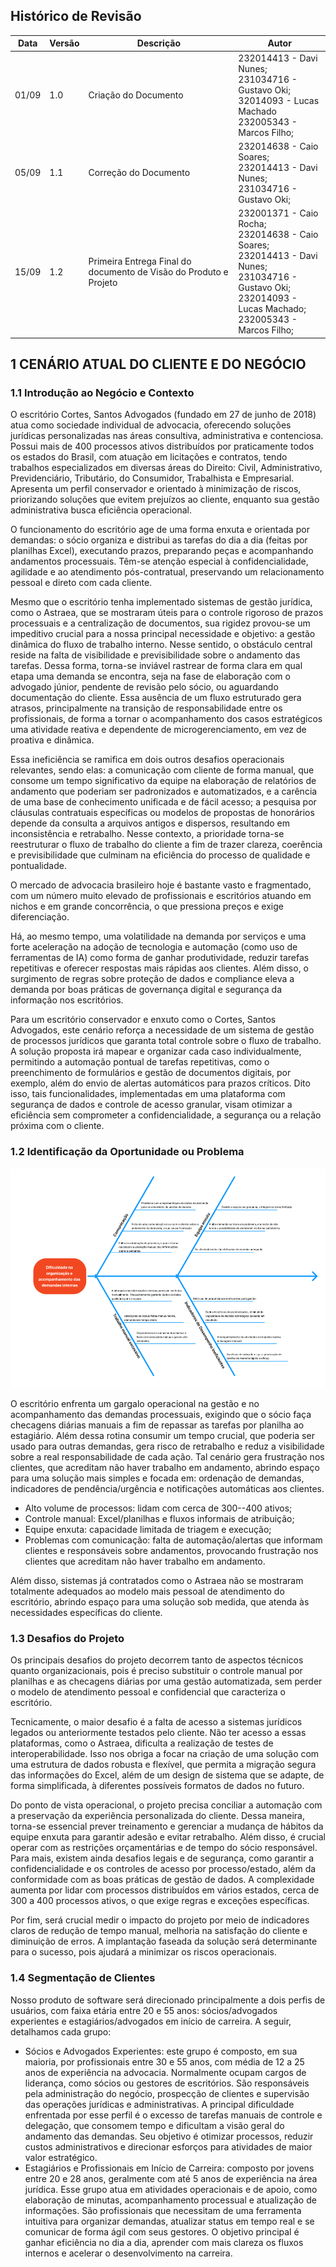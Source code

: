 ## Histórico de Revisão

| Data | Versão | Descrição | Autor |
| - | - | - | - |
| 01/09 | 1.0 | Criação do Documento | 232014413 - Davi Nunes; <br> 231034716 - Gustavo Oki; <br> 32014093 - Lucas Machado <br> 232005343 - Marcos Filho; |
| 05/09 | 1.1 | Correção do Documento |  232014638 - Caio Soares; <br> 232014413 - Davi Nunes; <br> 231034716 - Gustavo Oki; |
| 15/09 | 1.2 | Primeira Entrega Final do documento de Visão do Produto e Projeto | 232001371 - Caio Rocha; <br> 232014638 - Caio Soares; <br> 232014413 - Davi Nunes; <br> 231034716 - Gustavo Oki; <br> 232014093 - Lucas Machado; <br> 232005343 - Marcos Filho; |



## 1 CENÁRIO ATUAL DO CLIENTE E DO NEGÓCIO

### 1.1 Introdução ao Negócio e Contexto

O escritório Cortes, Santos Advogados (fundado em 27 de junho de 2018) atua como sociedade individual de advocacia, oferecendo soluções jurídicas personalizadas nas áreas consultiva, administrativa e contenciosa. Possui mais de 400 processos ativos distribuídos por praticamente todos os estados do Brasil, com atuação em licitações e contratos, tendo trabalhos especializados em diversas áreas do Direito: Civil, Administrativo, Previdenciário, Tributário, do Consumidor, Trabalhista e Empresarial. Apresenta um perfil conservador e orientado à minimização de riscos, priorizando soluções que evitem prejuízos ao cliente, enquanto sua gestão administrativa busca eficiência operacional.

O funcionamento do escritório age de uma forma enxuta e orientada por demandas: o sócio organiza e distribui as tarefas do dia a dia (feitas por planilhas Excel), executando prazos, preparando peças e acompanhando andamentos processuais. Têm-se atenção especial à confidencialidade, agilidade e ao atendimento pós-contratual, preservando um relacionamento pessoal e direto com cada cliente.

Mesmo que o escritório tenha implementado sistemas de gestão jurídica, como o Astraea, que se mostraram úteis para o controle rigoroso de prazos processuais e a centralização de documentos, sua rigidez provou-se um impeditivo crucial para a nossa principal necessidade e objetivo: a gestão dinâmica do fluxo de trabalho interno. Nesse sentido, o obstáculo central reside na falta de visibilidade e previsibilidade sobre o andamento das tarefas. Dessa forma, torna-se inviável rastrear de forma clara em qual etapa uma demanda se encontra, seja na fase de elaboração com o advogado júnior, pendente de revisão pelo sócio, ou aguardando documentação do cliente. Essa ausência de um fluxo estruturado gera atrasos, principalmente na transição de responsabilidade entre os profissionais, de forma a tornar o acompanhamento dos casos estratégicos uma atividade reativa e dependente de microgerenciamento, em vez de proativa e dinâmica.

Essa ineficiência se ramifica em dois outros desafios operacionais relevantes, sendo elas: a comunicação com cliente de forma manual, que consome um tempo significativo da equipe na elaboração de relatórios de andamento que poderiam ser padronizados e automatizados, e a carência de uma base de conhecimento unificada e de fácil acesso; a pesquisa por cláusulas contratuais específicas ou modelos de propostas de honorários depende da consulta a arquivos antigos e dispersos, resultando em inconsistência e retrabalho. Nesse contexto, a prioridade torna-se reestruturar o fluxo de trabalho do cliente a fim de trazer clareza, coerência e previsibilidade que culminam na eficiência do processo de qualidade e pontualidade.

O mercado de advocacia brasileiro hoje é bastante vasto e fragmentado, com um número muito elevado de profissionais e escritórios atuando em nichos e em grande concorrência, o que pressiona preços e exige diferenciação.

Há, ao mesmo tempo, uma volatilidade na demanda por serviços e uma forte aceleração na adoção de tecnologia e automação (como uso de ferramentas de IA) como forma de ganhar produtividade, reduzir tarefas repetitivas e oferecer respostas mais rápidas aos clientes. Além disso, o surgimento de regras sobre proteção de dados e compliance eleva a demanda por boas práticas de governança digital e segurança da informação nos escritórios.

Para um escritório conservador e enxuto como o Cortes, Santos Advogados, este cenário reforça a necessidade de um sistema de gestão de processos jurídicos que garanta total controle sobre o fluxo de trabalho. A solução proposta irá mapear e organizar cada caso individualmente, permitindo a automação pontual de tarefas repetitivas, como o preenchimento de formulários e gestão de documentos digitais, por exemplo, além do envio de alertas automáticos para prazos críticos. Dito isso, tais funcionalidades, implementadas em uma plataforma com segurança de dados e controle de acesso granular, visam otimizar a eficiência sem comprometer a confidencialidade, a segurança ou a relação próxima com o cliente.

### 1.2 Identificação da Oportunidade ou Problema

![Diagrama de  Ishikawa](../imagens/Diagrama_de_Ishikawa.png)

O escritório enfrenta um gargalo operacional na gestão e no acompanhamento das demandas processuais, exigindo que o sócio faça checagens diárias manuais a fim de repassar as tarefas por planilha ao estagiário. Além dessa rotina consumir um tempo crucial, que poderia ser usado para outras demandas, gera risco de retrabalho e reduz a visibilidade sobre a real responsabilidade de cada ação. Tal cenário gera frustração nos clientes, que acreditam não haver trabalho em andamento, abrindo espaço para uma solução mais simples e focada em: ordenação de demandas, indicadores de pendência/urgência e notificações automáticas aos clientes.

* Alto volume de processos: lidam com cerca de 300--400 ativos;
* Controle manual: Excel/planilhas e fluxos informais de atribuição;
* Equipe enxuta: capacidade limitada de triagem e execução;
* Problemas com comunicação: falta de automação/alertas que informam clientes e responsáveis sobre andamentos, provocando frustração nos clientes que acreditam não haver trabalho em andamento.

Além disso, sistemas já contratados como o Astraea não se mostraram totalmente adequados ao modelo mais pessoal de atendimento do escritório, abrindo espaço para uma solução sob medida, que atenda às necessidades específicas do cliente.

### 1.3 Desafios do Projeto

Os principais desafios do projeto decorrem tanto de aspectos técnicos quanto organizacionais, pois é preciso substituir o controle manual por planilhas e as checagens diárias por uma gestão automatizada, sem perder o modelo de atendimento pessoal e confidencial que caracteriza o escritório.

Tecnicamente, o maior desafio é a falta de acesso a sistemas jurídicos legados ou anteriormente testados pelo cliente. Não ter acesso a essas plataformas, como o Astraea, dificulta a realização de testes de interoperabilidade. Isso nos obriga a focar na criação de uma solução com uma estrutura de dados robusta e flexível, que permita a migração segura das informações do Excel, além de um design de sistema que se adapte, de forma simplificada, à diferentes possíveis formatos de dados no futuro.

Do ponto de vista operacional, o projeto precisa conciliar a automação com a preservação da experiência personalizada do cliente. Dessa maneira, torna-se essencial prever treinamento e gerenciar a mudança de hábitos da equipe enxuta para garantir adesão e evitar retrabalho. Além disso, é crucial operar com as restrições orçamentárias e de tempo do sócio responsável. Para mais, existem ainda desafios legais e de segurança, como garantir a confidencialidade e os controles de acesso por processo/estado, além da conformidade com as boas práticas de gestão de dados. A complexidade aumenta por lidar com processos distribuídos em vários estados, cerca de 300 a 400 processos ativos, o que exige regras e exceções específicas.

Por fim, será crucial medir o impacto do projeto por meio de indicadores claros de redução de tempo manual, melhoria na satisfação do cliente e diminuição de erros. A implantação faseada da solução será determinante para o sucesso, pois ajudará a minimizar os riscos operacionais.

### 1.4 Segmentação de Clientes

Nosso produto de software será direcionado principalmente a dois perfis de usuários, com faixa etária entre 20 e 55 anos: sócios/advogados experientes e estagiários/advogados em início de carreira. A seguir, detalhamos cada grupo:

* Sócios e Advogados Experientes: este grupo é composto, em sua maioria, por profissionais entre 30 e 55 anos, com média de 12 a 25 anos de experiência na advocacia. Normalmente ocupam cargos de liderança, como sócios ou gestores de escritórios. São responsáveis pela administração do negócio, prospecção de clientes e supervisão das operações jurídicas e administrativas. A principal dificuldade enfrentada por esse perfil é o excesso de tarefas manuais de controle e delegação, que consomem tempo e dificultam a visão geral do andamento das demandas. Seu objetivo é otimizar processos, reduzir custos administrativos e direcionar esforços para atividades de maior valor estratégico.
* Estagiários e Profissionais em Início de Carreira: composto por jovens entre 20 e 28 anos, geralmente com até 5 anos de experiência na área jurídica. Esse grupo atua em atividades operacionais e de apoio, como elaboração de minutas, acompanhamento processual e atualização de informações. São profissionais que necessitam de uma ferramenta intuitiva para organizar demandas, atualizar status em tempo real e se comunicar de forma ágil com seus gestores. O objetivo principal é ganhar eficiência no dia a dia, aprender com mais clareza os fluxos internos e acelerar o desenvolvimento na carreira.